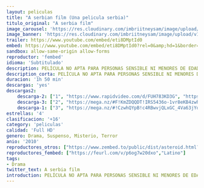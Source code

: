 ```yaml
---
layout: peliculas
title: "A serbian film (Una pelicula serbia)"
titulo_original: "A serbia film"
image_carousel: 'https://res.cloudinary.com/imbriitneysam/image/upload/v1557708694/servia-poster-min.jpg'
image_banner: 'https://res.cloudinary.com/imbriitneysam/image/upload/v1557708694/servia-banner-min.jpg'
trailer: https://www.youtube.com/embed/eti8DMptId0
embed: https://www.youtube.com/embed/eti8DMptId0?rel=0&amp;hd=1&border=0&wmode=opaque&enablejsapi=1&modestbranding=1&controls=1&showinfo=1
sandbox: allow-same-origin allow-forms
reproductor: 'fembed'
idioma: 'Subtitulado'
description: PELÍCULA NO APTA PARA PERSONAS SENSIBLE NI MENORES DE EDAD. Milo, una estrella del porno ya retirada que vive con su mujer y su hijo, está pasando por apuros económicos. Una cita con una antigua compañera de rodaje, la pornostar Layla, le presenta la oportunidad de trabajar con un tipo llamado Vukmir en su nueva película de porno experimental. Milos acaba aceptando sin saber exactamente lo que va a rodar y acaba sumergido en una tormenta de depravación violencia, snuff, pedofilia, y drogas que lo dejan en un abismo de locura… También conocido como una pelicula serbia.
description_corta: PELÍCULA NO APTA PARA PERSONAS SENSIBLE NI MENORES DE EDAD. Milo, una estrella del porno ya retirada que vive con su mujer y su hijo, está pasando por apuros económicos. Una cita con una antigua compañera de rodaje, la pornostar...
duracion: '1h 50 min'
descargas: 'yes'
descargas2:
    descarga-2: ["1", "https://www.rapidvideo.com/d/FUH783KD3G", "https://www.google.com/s2/favicons?domain=www.rapidvideo.com","RapidVideo","https://res.cloudinary.com/imbriitneysam/image/upload/v1541473684/mexico.png", "Subtitulado", "Full HD"]
    descarga-3: ["2", "https://mega.nz/#F!KmZDQQDT!IRS5436o-1vr8eKB4zwhag", "https://www.google.com/s2/favicons?domain=mega.nz","Mega","https://res.cloudinary.com/imbriitneysam/image/upload/v1541473684/mexico.png", "Latino", "Full HD"]
    descarga-1: ["3", "https://mega.nz/#!CzwhQYpB!c4RBwvjQLxGC_4Va63jYqmtfDRYK1ASW4Jq68O6n_oM", "https://www.google.com/s2/favicons?domain=mega.nz","Mega","https://res.cloudinary.com/imbriitneysam/image/upload/v1541473684/mexico.png", "Latino", "Full HD"]
estrellas: '4'
clasificacion: '+16'
category: 'peliculas'
calidad: 'Full HD'
genero: Drama, Suspenso, Misterio, Terror
anio: '2010'
reproductores_otros: ["https://www.zembed.to/public/dist/asteroid.html?id=b8fc80c1d9f30185e1eff9f2ef6aad72&title=A%20Serbian%20Film","Latino","https://gdriveplayer.io/embed2.php?link=L2RilAyoAj0InNyOlxeW%252BQsq6%252F4quo27LuhfhzGLYcqr%252BxJA1Q1O%252Fjp8ow2FloZXRIB3Ze%252BVmdpVZkpsayR%252Fp7Q3U19Zzaznz%252BcGGo8jqpVG%252Bmma7L6E6m%252BZ7nzoKWhZUbGH2k0prledEjthX8KRyEwmyzf14PtoARt5cbNxs8%252FhINvZ%252F20%252Bqg%252BuMzdSviSsA%253D","Latino","https://movcloud.net/embed/zk-_H3HT5L6m","Latino"]
reproductores_fembed: ["https://feurl.com/v/p6og7w20dxo","Latino"]
tags:
- Drama
twitter_text: A serbia film
introduction: PELÍCULA NO APTA PARA PERSONAS SENSIBLE NI MENORES DE EDAD. Milo, una estrella del porno ya retirada que vive con su mujer y su hijo, está pasando por apuros económicos. Una cita con una antigua compañera de rodaje, la pornostar...
---
```



 







